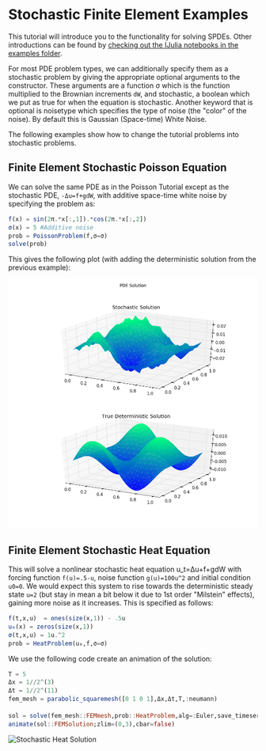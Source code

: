 # Stochastic Finite Element Examples

This tutorial will introduce you to the functionality for solving SPDEs. Other
introductions can be found by [checking out the IJulia notebooks in the examples
folder](https://github.com/JuliaDiffEq/DifferentialEquations.jl/tree/master/examples).

For most PDE problem types, we can additionally specify them as a stochastic
problem by giving the appropriate optional arguments to the constructor. These
arguments are a function σ which is the function multiplied to the Brownian
increments ``dW``, and stochastic, a boolean which we put as true for when the equation
is stochastic. Another keyword that is optional is noisetype which specifies the
type of noise (the "color" of the noise). By default this is Gaussian (Space-time)
White Noise.

The following examples show how to change the tutorial problems into stochastic problems.

## Finite Element Stochastic Poisson Equation

We can solve the same PDE as in the Poisson Tutorial except as the stochastic PDE,
 ``-Δu=f+gdW``, with additive space-time white noise by specifying the problem as:

```julia
f(x) = sin(2π.*x[:,1]).*cos(2π.*x[:,2])
σ(x) = 5 #Additive noise
prob = PoissonProblem(f,σ=σ)
solve(prob)
```

This gives the following plot (with adding the deterministic solution from the previous example):

![Stochastic Poisson Example Solution](../assets/introductionStochasticExample.png)

## Finite Element Stochastic Heat Equation

This will solve a nonlinear stochastic heat equation u_t=Δu+f+gdW with forcing function `f(u)=.5-u`,
noise function `g(u)=100u^2` and initial condition `u0=0`. We would expect this system
to rise towards the deterministic steady state `u=2` (but stay in mean a bit below
it due to 1st order "Milstein" effects), gaining more noise as it increases.
This is specified as follows:

```julia
f(t,x,u)  = ones(size(x,1)) - .5u
u₀(x) = zeros(size(x,1))
σ(t,x,u) = 1u.^2
prob = HeatProblem(u₀,f,σ=σ)
```

We use the following code create an animation of the solution:

```julia
T = 5
Δx = 1//2^(3)
Δt = 1//2^(11)
fem_mesh = parabolic_squaremesh([0 1 0 1],Δx,Δt,T,:neumann)

sol = solve(fem_mesh::FEMmesh,prob::HeatProblem,alg=:Euler,save_timeseries=true,solver=:LU)
animate(sol::FEMSolution;zlim=(0,3),cbar=false)
```

![Stochastic Heat Solution](../assets/stochasticHeatAnimation.gif)
